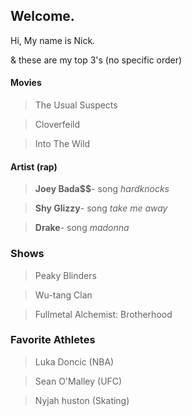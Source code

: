 ## Welcome.

Hi, My name is Nick.

& these are my top 3's (no specific order)

#### Movies 
 > The Usual Suspects

 > Cloverfeild 

 > Into The Wild 

#### Artist (rap)
 > **Joey Bada$$**- song *hardknocks*

 > **Shy Glizzy**- song *take me away* 

 > **Drake**- song *madonna*

### Shows 
 > Peaky Blinders 

 > Wu-tang Clan 

 > Fullmetal Alchemist: Brotherhood 

### Favorite Athletes
 > Luka Doncic (NBA)

 > Sean O'Malley (UFC)

 > Nyjah huston (Skating)


